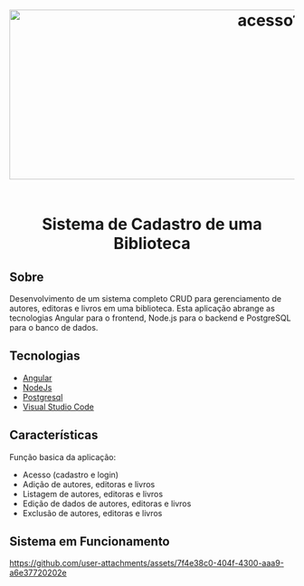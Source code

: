 <h1 align="center">
  <img width="900" height="300" alt="acesso1" src="https://github.com/JoseCMessias/biblioteca-angular/assets/104660308/9b6ca939-35ec-46b9-9620-7e903898ac45">
</BR></BR>
<p>Sistema de Cadastro de uma Biblioteca</p>

## Sobre
Desenvolvimento de um sistema completo CRUD para gerenciamento de autores, editoras e livros em uma biblioteca. Esta aplicação abrange as tecnologias Angular para o frontend, Node.js para o backend e PostgreSQL para o banco de dados.

## Tecnologias

- [Angular](https://angular.dev/)
- [NodeJs](https://nodejs.org/en)
- [Postgresql](https://www.postgresql.org/)
- [Visual Studio Code](https://code.visualstudio.com)

## Características 	

Função basica da aplicação:
- Acesso (cadastro e login)
- Adição de autores, editoras e livros
- Listagem de autores, editoras e livros
- Edição de dados de autores, editoras e livros
- Exclusão de autores, editoras e livros

## Sistema em Funcionamento

https://github.com/user-attachments/assets/7f4e38c0-404f-4300-aaa9-a6e37720202e




